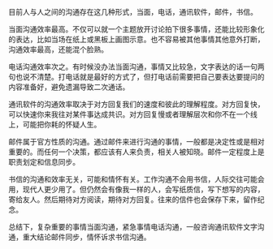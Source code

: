 目前人与人之间的沟通存在这几种形式，当面，电话，通讯软件，邮件，书信。



当面沟通效率最高。不仅可以就一个主题放开讨论拍下很多事情，还能比较形象化的表达，比如当场在纸上或黑板上画图示意。也不容易被其他事情其他意外打断，沟通效率最高，还能混个脸熟。



电话沟通效率次之。有时候没办法当面沟通，事情又比较急，文字表达的话一句两句也说不清楚。打电话就是最好的方式了，但打电话前需要把自己要表达要提问的内容准备好，避免遗漏导致二次通话。



通讯软件的沟通效率取决于对方回复我们的速度和彼此的理解程度。对方回复快，可以快速你来我往对某件事达成共识。对方回复慢或者理解层次和你不在一个线上，可能把你耗的怀疑人生。



邮件属于官方性质的沟通。通过邮件来进行沟通的事情，一般都是决定性或是相对重要的。而任何一个决策，都应该有人来负责，相关人被知晓。邮件一定程度上是职责划定和信息同步。



书信的沟通和效率无关，可能和情怀有关。工作沟通不会用书信，人际交往可能会用，现代人更少用了。但仍然会有像我一样的人，会写纸质信，写下想写的内容，寄给友人。然后期待对方阅读，期待对方回复。往来的信件也会保存下来，留作纪念。



总结下，复杂重要的事情当面沟通，紧急事情电话沟通，一般咨询通讯软件文字沟通，重大结论邮件同步，情怀诉求书信沟通。